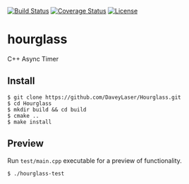 [![Build Status](https://travis-ci.org/DaveyLaser/hourglass.png)](https://travis-ci.org/DaveyLaser/hourglass)
[![Coverage Status](https://coveralls.io/repos/github/DaveyLaser/hourglass/badge.svg?branch=master)](https://coveralls.io/github/DaveyLaser/hourglass?branch=master)
[![License](https://img.shields.io/badge/license-%20BSD--3-blue.svg)](../master/LICENSE)

# hourglass
C++ Async Timer

## Install
```
$ git clone https://github.com/DaveyLaser/Hourglass.git
$ cd Hourglass
$ mkdir build && cd build
$ cmake ..
$ make install
```

## Preview
Run `test/main.cpp` executable for a preview of functionality.
```
$ ./hourglass-test
